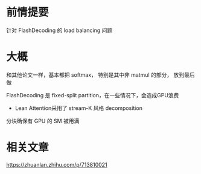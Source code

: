 # 前情提要
针对 FlashDecoding 的 load balancing 问题

# 大概
和其他论文一样，基本都把 softmax， 特别是其中非 matmul 的部分， 放到最后做

FlashDecoding 是 fixed-split partition，在一些情况下，会造成GPU浪费
- Lean Attention采用了 stream-K 风格 decomposition

分块确保有 GPU 的 SM 被用满

# 相关文章
https://zhuanlan.zhihu.com/p/713810021
